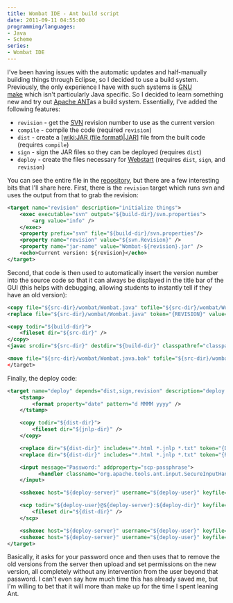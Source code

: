 ```yaml
---
title: Wombat IDE - Ant build script
date: 2011-09-11 04:55:00
programming/languages:
- Java
- Scheme
series:
- Wombat IDE
---
```

I've been having issues with the automatic updates and half-manually building things through Eclipse, so I decided to use a build system. Previously, the only experience I have with such systems is <a title="GNU make homepage" href="http://www.gnu.org/software/make/manual/make.html">GNU make</a> which isn't particularly Java specific. So I decided to learn something new and try out <a title="Apache Ant Homepage" href="http://ant.apache.org/">Apache ANT</a>as a build system. Essentially, I've added the following features:

* `revision` - get the [SVN](http://subversion.apache.org/ "Apache Subversion") revision number to use as the current version
* `compile` - compile the code (required `revision`)
* `dist` - create a [[wiki:JAR (file format)|JAR]]() file from the built code (requires `compile`)
* `sign` - sign the JAR files so they can be deployed (requires `dist`)
* `deploy` - create the files necessary for [Webstart](http://www.oracle.com/technetwork/java/javase/tech/index-jsp-136112.html "Java Webstart Homepage") (requires `dist`, `sign`, and `revision`)


<!--more-->

You can see the entire file in the <a title="Wombat IDE Source Code" href="https://code.google.com/p/wombat-ide/source/checkout">repository</a>, but there are a few interesting bits that I'll share here. First, there is the `revision` target which runs svn and uses the output from that to grab the revision:

```xml
<target name="revision" description="initialize things">
	<exec executable="svn" output="${build-dir}/svn.properties">
		<arg value="info" />
	</exec>
	<property prefix="svn" file="${build-dir}/svn.properties"/>
	<property name="revision" value="${svn.Revision}" />
	<property name="jar-name" value="Wombat-${revision}.jar" />
	<echo>Current version: ${revision}</echo>
</target>
```

Second, that code is then used to automatically insert the version number into the source code so that it can always be displayed in the title bar of the GUI (this helps with debugging, allowing students to instantly tell if they have an old version):

```xml
<copy file="${src-dir}/wombat/Wombat.java" tofile="${src-dir}/wombat/Wombat.java.bak" />
<replace file="${src-dir}/wombat/Wombat.java" token="{REVISION}" value="${revision}" />

<copy todir="${build-dir}">
	<fileset dir="${src-dir}" />
</copy>
<javac srcdir="${src-dir}" destdir="${build-dir}" classpathref="classpath" />

<move file="${src-dir}/wombat/Wombat.java.bak" tofile="${src-dir}/wombat/Wombat.java" />
</target>
```

Finally, the deploy code:

```xml
<target name="deploy" depends="dist,sign,revision" description="deploy to webstart">
	<tstamp>
		<format property="date" pattern="d MMMM yyyy" />
	</tstamp>

	<copy todir="${dist-dir}">
		<fileset dir="${jnlp-dir}" />
	</copy>

	<replace dir="${dist-dir}" includes="*.html *.jnlp *.txt" token="{DATE}" value="${date}" />
	<replace dir="${dist-dir}" includes="*.html *.jnlp *.txt" token="{REVISION}" value="${revision}" />

	<input message="Password:" addproperty="scp-passphrase">
	      <handler classname="org.apache.tools.ant.input.SecureInputHandler" />
	</input>

	<sshexec host="${deploy-server}" username="${deploy-user}" keyfile="${user.home}/.ssh/id_dsa" passphrase="${scp-passphrase}" trust="yes" command="rm -f ${deploy-dir}/Wombat-*.jar" failonerror="false" />

	<scp todir="${deploy-user}@${deploy-server}:${deploy-dir}" keyfile="${user.home}/.ssh/id_dsa" passphrase="${scp-passphrase}" trust="yes">
		<fileset dir="${dist-dir}" />
	</scp>

	<sshexec host="${deploy-server}" username="${deploy-user}" keyfile="${user.home}/.ssh/id_dsa" passphrase="${scp-passphrase}" trust="yes" command="chmod 755 ${deploy-dir}" />
	<sshexec host="${deploy-server}" username="${deploy-user}" keyfile="${user.home}/.ssh/id_dsa" passphrase="${scp-passphrase}" trust="yes" command="chmod 664 ${deploy-dir}/*" />
</target>
```

Basically, it asks for your password once and then uses that to remove the old versions from the server then upload and set permissions on the new version, all completely without any intervention from the user beyond that password. I can't even say how much time this has already saved me, but I'm willing to bet that it will more than make up for the time I spent leaning Ant.